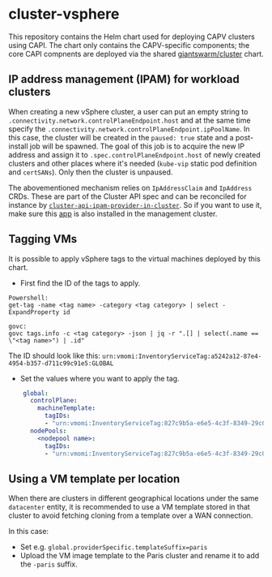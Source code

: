 # cluster-vsphere

This repository contains the Helm chart used for deploying CAPV clusters using CAPI. The chart only contains the CAPV-specific components; the core CAPI compnents are deployed via the shared [giantswarm/cluster](https://github.com/giantswarm/cluster) chart.

## IP address management (IPAM) for workload clusters

When creating a new vSphere cluster, a user can put an empty string to `.connectivity.network.controlPlaneEndpoint.host` and at the same time specify the `.connectivity.network.controlPlaneEndpoint.ipPoolName`. In this case, the cluster will be created in the `paused: true` state and a post-install job will be spawned.
The goal of this job is to acquire the new IP address and assign it to `.spec.controlPlaneEndpoint.host` of newly created clusters and other places where it's needed (`kube-vip` static pod definition and `certSANs`). Only then the cluster is unpaused.

The abovementioned mechanism relies on `IpAddressClaim` and `IpAddress` CRDs. These are part of the Cluster API spec and can be reconciled for instance by [`cluster-api-ipam-provider-in-cluster`](https://github.com/kubernetes-sigs/cluster-api-ipam-provider-in-cluster). So if you want to use it, make sure this [app](https://github.com/giantswarm/cluster-api-ipam-provider-in-cluster-app) is also installed in the management cluster.

## Tagging VMs

It is possible to apply vSphere tags to the virtual machines deployed by this chart.

* First find the ID of the tags to apply.

```
Powershell:
get-tag -name <tag name> -category <tag category> | select -ExpandProperty id

govc:
govc tags.info -c <tag category> -json | jq -r ".[] | select(.name == \"<tag name>") | .id"
```

The ID should look like this: `urn:vmomi:InventoryServiceTag:a5242a12-87e4-4954-b357-d711c99c91e5:GLOBAL`

* Set the values where you want to apply the tag.

```yaml
    global:
      controlPlane:
        machineTemplate:
          tagIDs:
          - "urn:vmomi:InventoryServiceTag:827c9b5a-e6e5-4c3f-8349-29c083395a7f:GLOBAL"
      nodePools:
        <nodepool name>:
          tagIDs:
          - "urn:vmomi:InventoryServiceTag:827c9b5a-e6e5-4c3f-8349-29c083395a7f:GLOBAL"
```

## Using a VM template per location

When there are clusters in different geographical locations under the same `datacenter` entity, it is recommended to use a VM template stored in that cluster to avoid fetching cloning from a template over a WAN connection.

In this case:

- Set e.g. `global.providerSpecific.templateSuffix=paris`
- Upload the VM image template to the Paris cluster and rename it to add the `-paris` suffix.
